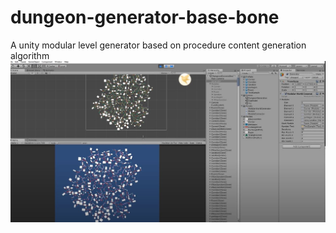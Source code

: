 # dungeon-generator-base-bone
A unity modular level generator based on procedure content generation algorithm
<img src="./img/Capture.JPG">
